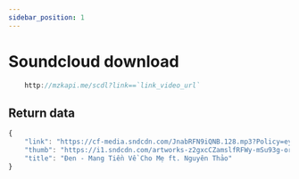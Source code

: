 ```yaml
---
sidebar_position: 1
---
```


# Soundcloud download

```jsx title="API Endpoint:"
    http://mzkapi.me/scdl?link==`link_video_url`
```
## Return data

```jsx title="http://mzkapi.me/scdl?link=https://soundcloud.com/den1305/den-mang-tien-ve-cho-me-ft-nguyen-thao"
{
    "link": "https://cf-media.sndcdn.com/JnabRFN9iQNB.128.mp3?Policy=eyJTdGF0ZW1lbnQiOlt7IlJlc291cmNlIjoiKjovL2NmLW1lZGlhLnNuZGNkbi5jb20vSm5hYlJGTjlpUU5CLjEyOC5tcDMqIiwiQ29uZGl0aW9uIjp7IkRhdGVMZXNzVGhhbiI6eyJBV1M6RXBvY2hUaW1lIjoxNjQxNzU2NTUwfX19XX0_&Signature=Dh3ozQHIXJaIJnwYRLazMfIhwTgU~HTE9SiaV6LOxvU5hxbwqezvQfSzjHHNXZ~A2z36Q8pMpHjOzHJ16ie1XeRKE898lBgzLLyfoiFPX9DJEAYhxNnAcKZxU3bqmGiZ~0KBwNilifq1ugwJDbHamobqHcAqGgmKV-xp304w0jt9DfY81iwuVSvJdD6WVn7CasNfQ7KAuSbUZKdwjP0ObIQpO9l5vGGlJMTahevmAhHRngda9Md2WJMwHPvierveMRufvGjd8l5KiNKr5J9r9oKFZgrkiQRyeFdTCwxH-Q72MoabPZKjChhXOB0jZ7KNLRRuhqDjiP7Tok8VS7JirA__&Key-Pair-Id=APKAI6TU7MMXM5DG6EPQ",
    "thumb": "https://i1.sndcdn.com/artworks-z2gxcCZamslfRFWy-mSu93g-original.jpg",
    "title": "Đen - Mang Tiền Về Cho Mẹ ft. Nguyên Thảo"
}
```